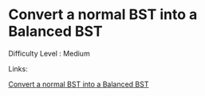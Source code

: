 # Convert a normal BST into a Balanced BST

Difficulty Level : Medium

Links:

[Convert a normal BST into a Balanced BST](https://www.geeksforgeeks.org/problems/normal-bst-to-balanced-bst/1?itm_source=geeksforgeeks&itm_medium=article&itm_campaign=practice_card)